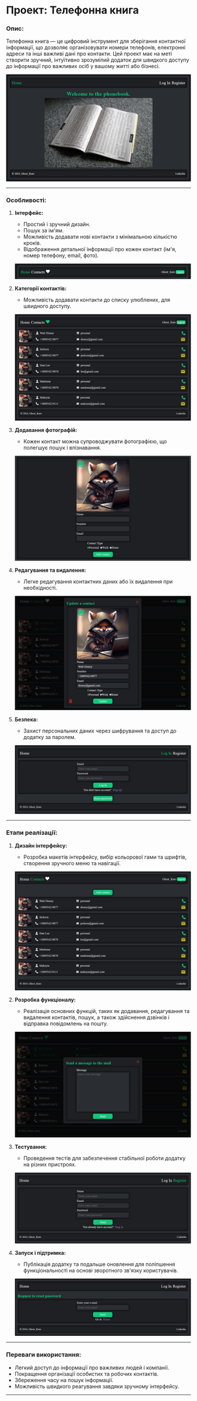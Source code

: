 # Проект: Телефонна книга

### Опис:

Телефонна книга — це цифровий інструмент для зберігання контактної інформації, що дозволяє організовувати номери телефонів, електронні адреси та інші важливі дані про контакти. Цей проект має на меті створити зручний, інтуїтивно зрозумілий додаток для швидкого доступу до інформації про важливих осіб у вашому житті або бізнесі.

![Телефонна книга](./src/img/readme/home.png)

---

### Особливості:

1. **Інтерфейс:**

   - Простий і зручний дизайн.
   - Пошук за ім'ям.
   - Можливість додавати нові контакти з мінімальною кількістю кроків.
   - Відображення детальної інформації про кожен контакт (ім'я, номер телефону, email, фото).

   ![Інтерфейс додатку](./src/img/readme/header.png)

2. **Категорії контактів:**

   - Можливість додавати контакти до списку улюблених, для швидного доступу.

   ![Категорії контактів](./src/img/readme/favourite.png)

3. **Додавання фотографій:**

   - Кожен контакт можна супроводжувати фотографією, що полегшує пошук і впізнавання.

   ![Додавання фотографії](./src/img/readme/add-contact.png)

4. **Редагування та видалення:**

   - Легке редагування контактних даних або їх видалення при необхідності.

   ![Редагування контактів](./src/img/readme/update-contact.png)

5. **Безпека:**

   - Захист персональних даних через шифрування та доступ до додатку за паролем.

   ![Безпека](./src/img/readme/security.png)

---

### Етапи реалізації:

1. **Дизайн інтерфейсу:**

   - Розробка макетів інтерфейсу, вибір кольорової гами та шрифтів, створення зручного меню та навігації.

   ![Дизайн інтерфейсу](./src/img/readme/design.png)

2. **Розробка функціоналу:**

   - Реалізація основних функцій, таких як додавання, редагування та видалення контактів, пошук, а також здійснення дзвінків і відправка повідомлень на пошту.

   ![Розробка функціоналу](./src/img/readme/send-message.png)

3. **Тестування:**

   - Проведення тестів для забезпечення стабільної роботи додатку на різних пристроях.

   ![Тестування](./src/img/readme/register.png)

4. **Запуск і підтримка:**

   - Публікація додатку та подальше оновлення для поліпшення функціональності на основі зворотного зв'язку користувачів.

   ![Запуск і підтримка](./src/img/readme/reset-password.png)

---

### Переваги використання:

- Легкий доступ до інформації про важливих людей і компанії.
- Покращення організації особистих та робочих контактів.
- Збереження часу на пошук інформації.
- Можливість швидкого реагування завдяки зручному інтерфейсу.

---
